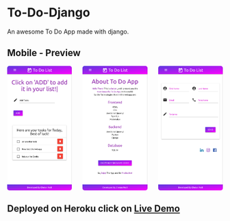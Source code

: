 # To-Do-Django

An awesome To Do App made with django.

## Mobile - Preview

<div style="display: flex; justify-content: space-between; align-items: center;">
    <img src="mobile-preview/1.png" alt="start" style="width: 30%; border-radius: 5px;">
    <img src="mobile-preview/3.png" alt="middle" style="width: 30%; border-radius: 5px;">
    <img src="mobile-preview/2.png" alt="end" style="width: 30%; border-radius: 5px;">
</div>

## Deployed on Heroku click on [Live Demo](https://chetan6780todo.herokuapp.com/)
